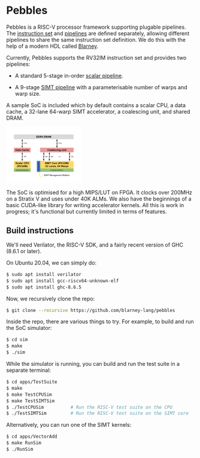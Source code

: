 # Pebbles

Pebbles is a RISC-V processor framework supporting plugable pipelines.
The [instruction set](src/Pebbles/Instructions) and
[pipelines](src/Pebbles/Pipeline) are defined separately, allowing
different pipelines to share the same instruction set definition. 
We do this with the help of a modern HDL called
[Blarney](https://github.com/blarney-lang/blarney).

Currently, Pebbles supports the RV32IM instruction set and provides
two pipelines:

  * A standard 5-stage in-order [scalar pipeline](src/Pebbles/Pipeline/Scalar.hs).

  * A 9-stage [SIMT pipeline](src/Pebbles/Pipeline/SIMT/)
    with a parameterisable number of warps and warp size.

A sample SoC is included which by default contains a scalar CPU, a
data cache, a 32-lane 64-warp SIMT accelerator, a coalescing unit, and
shared DRAM.

<img src="doc/SoC.svg" width="40%">

The SoC is optimised for a high MIPS/LUT on FPGA.  It clocks over
200MHz on a Stratix V and uses under 40K ALMs.  We also have the
beginnings of a basic CUDA-like library for writing accelerator
kernels. All this is work in progress; it's functional but
currently limited in terms of features.

## Build instructions

We'll need Verilator, the RISC-V SDK, and a fairly recent version
of GHC (8.6.1 or later).

On Ubuntu 20.04, we can simply do:

```sh
$ sudo apt install verilator
$ sudo apt install gcc-riscv64-unknown-elf
$ sudo apt install ghc-8.6.5
```

Now, we recursively clone the repo:

```sh
$ git clone --recursive https://github.com/blarney-lang/pebbles
```

Inside the repo, there are various things to try.  For example, to
build and run the SoC simulator:

```sh
$ cd sim
$ make
$ ./sim
```

While the simulator is running, you can build and run the test suite
in a separate terminal:

```sh
$ cd apps/TestSuite
$ make
$ make TestCPUSim
$ make TestSIMTSim
$ ./TestCPUSim          # Run the RISC-V test suite on the CPU
$ ./TestSIMTSim         # Run the RISC-V test suite on the SIMT core
```

Alternatively, you can run one of the SIMT kernels:

```sh
$ cd apps/VectorAdd
$ make RunSim
$ ./RunSim
```
